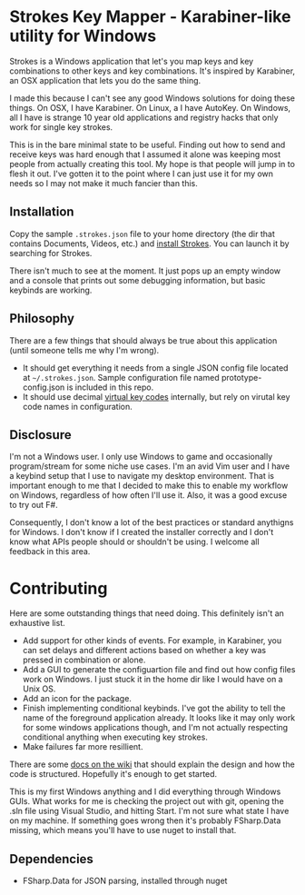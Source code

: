 
# Strokes Key Mapper - Karabiner-like utility for Windows

Strokes is a Windows application that let's you map keys and key combinations to other keys and key combinations. It's inspired by Karabiner, an OSX application that lets you do the same thing.

I made this because I can't see any good Windows solutions for doing these things. On OSX, I have Karabiner. On Linux, a I have AutoKey. On Windows, all I have is strange 10 year old applications and registry hacks that only work for single key strokes.

This is in the bare minimal state to be useful. Finding out how to send and receive keys was hard enough that I assumed it alone was keeping most people from actually creating this tool. My hope is that people will jump in to flesh it out. I've gotten it to the point where I can just use it for my own needs so I may not make it much fancier than this.

## Installation

Copy the sample `.strokes.json` file to your home directory (the dir that contains Documents, Videos, etc.) and [install Strokes][sample-installer]. You can launch it by searching for Strokes.

There isn't much to see at the moment. It just pops up an empty window and a console that prints out some debugging information, but basic keybinds are working.

## Philosophy

There are a few things that should always be true about this application (until someone tells me why I'm wrong).

- It should get everything it needs from a single JSON config file located at `~/.strokes.json`. Sample configuration file named prototype-config.json is included in this repo.
- It should use decimal [virtual key codes][keycodes] internally, but rely on virutal key code names in configuration.

## Disclosure

I'm not a Windows user. I only use Windows to game and occasionally program/stream for some niche use cases. I'm an avid Vim user and I have a keybind setup that I use to navigate my desktop environment. That is important enough to me that I decided to make this to enable my workflow on Windows, regardless of how often I'll use it. Also, it was a good excuse to try out F#.

Consequently, I don't know a lot of the best practices or standard anythigns for Windows. I don't know if I created the installer correctly and I don't know what APIs people should or shouldn't be using. I welcome all feedback in this area.

# Contributing
Here are some outstanding things that need doing. This definitely isn't an exhaustive list.

- Add support for other kinds of events. For example, in Karabiner, you can set delays and different actions based on whether a key was pressed in combination or alone.
- Add a GUI to generate the configuartion file and find out how config files work on Windows. I just stuck it in the home dir like I would have on a Unix OS.
- Add an icon for the package.
- Finish implementing conditional keybinds. I've got the ability to tell the name of the foreground application already. It looks like it may only work for some windows applications though, and I'm not actually respecting conditional anything when executing key strokes.
- Make failures far more resillient.

There are some [docs on the wiki][wiki_docs] that should explain the design and how the code
is structured. Hopefully it's enough to get started.

This is my first Windows anything and I did everything through Windows GUIs. What works for me is checking the project out with git, opening the .sln file using Visual Studio, and hitting Start. I'm not sure what state I have on my machine. If something goes wrong then it's probably FSharp.Data missing, which means you'll have to use nuget to install that.

## Dependencies
- FSharp.Data for JSON parsing, installed through nuget

[global-key-listener]: https://stackoverflow.com/questions/17579658/how-to-intercept-all-the-keyboard-events-and-prevent-losing-focus-in-a-winforms
[keycodes]: https://docs.microsoft.com/en-us/windows/win32/inputdev/virtual-key-codes
[sendinput-ffi-tips]: https://stackoverflow.com/questions/12761169/send-keys-through-sendinput-in-user32-dll
[consume-keys]: https://www.codeproject.com/Articles/14485/Low-level-Windows-API-hooks-from-C-to-stop-unwante
[scancodes-over-vks]: https://stackoverflow.com/questions/49224390/c-sendinput-doesnt-manage-alt-codes-properly
[scancodes-demystified]: http://www.quadibloc.com/comp/scan.htm
[correct-native-api-model]: https://github.com/michaelnoonan/inputsimulator/blob/master/WindowsInput/Native/KEYBDINPUT.cs#L13
[ApplicationFrameHost-issue]: https://github.com/ActivityWatch/activitywatch/issues/182
[nuget-package-manager]: https://docs.microsoft.com/en-us/nuget/quickstart/install-and-use-a-package-in-visual-studio
[sample-installer]: https://github.com/naddeoa/strokes/releases/download/sample/StrokesInstaller.msi
[wiki_docs]: https://github.com/naddeoa/strokes/wiki
